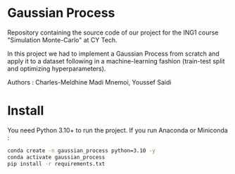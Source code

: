 # Gaussian Process

Repository containing the source code of our project for the ING1 course "Simulation Monte-Carlo" at CY Tech.

In this project we had to implement a Gaussian Process from scratch and apply it to a dataset following in a machine-learning fashion (train-test split and optimizing hyperparameters).

Authors : Charles-Meldhine Madi Mnemoi, Youssef Saidi

# Install

You need Python 3.10+ to run the project. If you run Anaconda or Miniconda :
```bash
conda create -n gaussian_process python=3.10 -y
conda activate gaussian_process
pip install -r requirements.txt
```